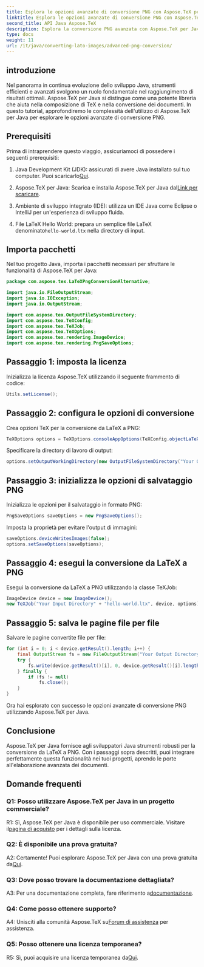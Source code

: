 ```yaml
---
title: Esplora le opzioni avanzate di conversione PNG con Aspose.TeX per Java
linktitle: Esplora le opzioni avanzate di conversione PNG con Aspose.TeX per Java
second_title: API Java Aspose.TeX
description: Esplora la conversione PNG avanzata con Aspose.TeX per Java. Un tutorial completo sulla conversione da LaTeX a PNG.
type: docs
weight: 11
url: /it/java/converting-lato-images/advanced-png-conversion/
---
```

## introduzione

Nel panorama in continua evoluzione dello sviluppo Java, strumenti efficienti e avanzati svolgono un ruolo fondamentale nel raggiungimento di risultati ottimali. Aspose.TeX per Java si distingue come una potente libreria che aiuta nella composizione di TeX e nella conversione dei documenti. In questo tutorial, approfondiremo le complessità dell'utilizzo di Aspose.TeX per Java per esplorare le opzioni avanzate di conversione PNG.

## Prerequisiti

Prima di intraprendere questo viaggio, assicuriamoci di possedere i seguenti prerequisiti:

1.  Java Development Kit (JDK): assicurati di avere Java installato sul tuo computer. Puoi scaricarlo[Qui](https://www.oracle.com/java/technologies/javase-downloads.html).

2.  Aspose.TeX per Java: Scarica e installa Aspose.TeX per Java dal[Link per scaricare](https://releases.aspose.com/tex/java/).

3. Ambiente di sviluppo integrato (IDE): utilizza un IDE Java come Eclipse o IntelliJ per un'esperienza di sviluppo fluida.

4.  File LaTeX Hello World: prepara un semplice file LaTeX denominato`hello-world.ltx` nella directory di input.

## Importa pacchetti

Nel tuo progetto Java, importa i pacchetti necessari per sfruttare le funzionalità di Aspose.TeX per Java:

```java
package com.aspose.tex.LaTeXPngConversionAlternative;

import java.io.FileOutputStream;
import java.io.IOException;
import java.io.OutputStream;

import com.aspose.tex.OutputFileSystemDirectory;
import com.aspose.tex.TeXConfig;
import com.aspose.tex.TeXJob;
import com.aspose.tex.TeXOptions;
import com.aspose.tex.rendering.ImageDevice;
import com.aspose.tex.rendering.PngSaveOptions;
```

## Passaggio 1: imposta la licenza

Inizializza la licenza Aspose.TeX utilizzando il seguente frammento di codice:

```java
Utils.setLicense();
```

## Passaggio 2: configura le opzioni di conversione

Crea opzioni TeX per la conversione da LaTeX a PNG:

```java
TeXOptions options = TeXOptions.consoleAppOptions(TeXConfig.objectLaTeX());
```

Specificare la directory di lavoro di output:

```java
options.setOutputWorkingDirectory(new OutputFileSystemDirectory("Your Output Directory"));
```

## Passaggio 3: inizializza le opzioni di salvataggio PNG

Inizializza le opzioni per il salvataggio in formato PNG:

```java
PngSaveOptions saveOptions = new PngSaveOptions();
```

Imposta la proprietà per evitare l'output di immagini:

```java
saveOptions.deviceWritesImages(false);
options.setSaveOptions(saveOptions);
```

## Passaggio 4: esegui la conversione da LaTeX a PNG

Esegui la conversione da LaTeX a PNG utilizzando la classe TeXJob:

```java
ImageDevice device = new ImageDevice();
new TeXJob("Your Input Directory" + "hello-world.ltx", device, options).run();
```

## Passaggio 5: salva le pagine file per file

Salvare le pagine convertite file per file:

```java
for (int i = 0; i < device.getResult().length; i++) {
    final OutputStream fs = new FileOutputStream("Your Output Directory" + "page-" + (i + 1) + ".png");
    try {
        fs.write(device.getResult()[i], 0, device.getResult()[i].length);
    } finally {
        if (fs != null)
            fs.close();
    }
}
```

Ora hai esplorato con successo le opzioni avanzate di conversione PNG utilizzando Aspose.TeX per Java.

## Conclusione

Aspose.TeX per Java fornisce agli sviluppatori Java strumenti robusti per la conversione da LaTeX a PNG. Con i passaggi sopra descritti, puoi integrare perfettamente questa funzionalità nei tuoi progetti, aprendo le porte all'elaborazione avanzata dei documenti.

## Domande frequenti

### Q1: Posso utilizzare Aspose.TeX per Java in un progetto commerciale?

 R1: Sì, Aspose.TeX per Java è disponibile per uso commerciale. Visitare il[pagina di acquisto](https://purchase.aspose.com/buy) per i dettagli sulla licenza.

### Q2: È disponibile una prova gratuita?

 A2: Certamente! Puoi esplorare Aspose.TeX per Java con una prova gratuita da[Qui](https://releases.aspose.com/).

### Q3: Dove posso trovare la documentazione dettagliata?

 A3: Per una documentazione completa, fare riferimento a[documentazione](https://reference.aspose.com/tex/java/).

### Q4: Come posso ottenere supporto?

 A4: Unisciti alla comunità Aspose.TeX su[Forum di assistenza](https://forum.aspose.com/c/tex/47) per assistenza.

### Q5: Posso ottenere una licenza temporanea?

 R5: Sì, puoi acquisire una licenza temporanea da[Qui](https://purchase.aspose.com/temporary-license/).